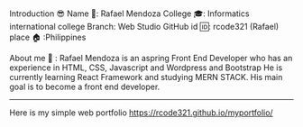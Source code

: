 Introduction 😎
Name 📛: Rafael Mendoza
College 🎓: Informatics international college
Branch: Web Studio
GitHub id 🆔: rcode321 (Rafael)
place 🏠 :Philippines

About me 👦 : Rafael Mendoza is an aspring Front End Developer who has an experience in HTML, CSS, Javascript and Wordpress and Bootstrap He is currently learning React Framework and studying MERN STACK. His main goal is to become a front end developer.

---

Here is my simple web portfolio
https://rcode321.github.io/myportfolio/
